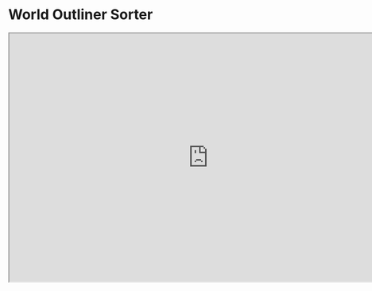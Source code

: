 # World Outliner Sorter

<p><iframe title="YouTube video player" src="https://www.youtube.com/embed/C0CB8RKVdNE?si=rNyhkvQ3xhQvTlz-" width="800" height="500" allowfullscreen="allowfullscreen" allow="accelerometer; autoplay; clipboard-write; encrypted-media; gyroscope; picture-in-picture; web-share"></iframe></p>